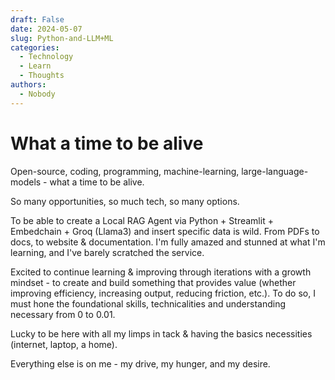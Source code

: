 ```yaml
---
draft: False
date: 2024-05-07
slug: Python-and-LLM+ML
categories:
  - Technology
  - Learn
  - Thoughts
authors:
  - Nobody
---
```


# What a time to be alive

Open-source, coding, programming, machine-learning, large-language-models - what a time to be alive.

So many opportunities, so much tech, so many options.

To be able to create a Local RAG Agent via Python + Streamlit + Embedchain + Groq (Llama3) and insert specific data is wild. From PDFs to docs, to website & documentation. I'm fully amazed and stunned at what I'm learning, and I've barely scratched the service.

Excited to continue learning & improving through iterations with a growth mindset - to create and build something that provides value (whether improving efficiency, increasing output, reducing friction, etc.). To do so, I must hone the foundational skills, technicalities and understanding necessary from 0 to 0.01.

Lucky to be here with all my limps in tack & having the basics necessities (internet, laptop, a home).

Everything else is on me - my drive, my hunger, and my desire.